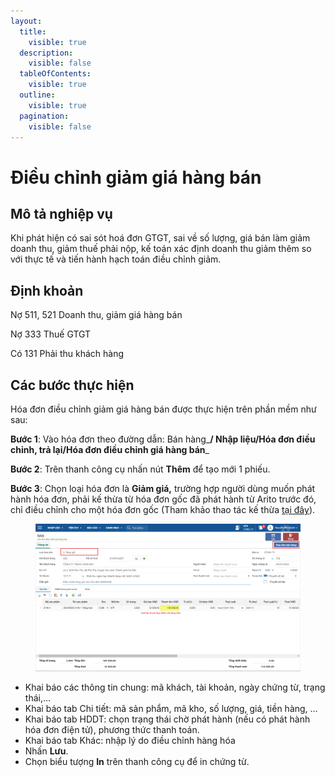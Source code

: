 ```yaml
---
layout:
  title:
    visible: true
  description:
    visible: false
  tableOfContents:
    visible: true
  outline:
    visible: true
  pagination:
    visible: false
---
```


# Điều chỉnh giảm giá hàng bán

## Mô tả nghiệp vụ

Khi phát hiện có sai sót hoá đơn GTGT, sai về số lượng, giá bán làm giảm doanh thu, giảm thuế phải nộp, kế toán xác định doanh thu giảm thêm so với thực tế và tiến hành hạch toán điều chỉnh giảm.

## Định khoản

Nợ 511, 521 Doanh thu, giảm giá hàng bán

Nợ 333 Thuế GTGT

Có 131 Phải thu khách hàng

## Các bước thực hiện

Hóa đơn điều chỉnh giảm giá hàng bán được thực hiện trên phần mềm như sau:

**Bước 1**: Vào hóa đơn theo đường dẫn: Bán hàng_**/ Nhập liệu/Hóa đơn điều chỉnh, trả lại/Hóa đơn điều chỉnh giá hàng bán**_

**Bước 2**: Trên thanh công cụ nhấn nút **Thêm** để tạo mới 1 phiếu.

**Bước 3**: Chọn loại hóa đơn là **Giảm giá,** trường hợp người dùng muốn phát hành hóa đơn, phải kế thừa từ hóa đơn gốc đã phát hành từ Arito trước đó, chỉ điều chỉnh cho một hóa đơn gốc (Tham khảo thao tác kế thừa [tại đây](http://127.0.0.1:5000/s/rcD7ImF1NXzNzFohN8p5/thao-tac-chuc-nang-tren-he-thong/ke-thua-du-lieu-theo-quy-trinh)).

<figure><img src="../../.gitbook/assets/Hóa đơn điều chỉnh tăng giá.png" alt=""><figcaption></figcaption></figure>

* Khai báo các thông tin chung: mã khách, tài khoản, ngày chứng từ, trạng thái,…
* Khai báo tab Chi tiết: mã sản phẩm, mã kho, số lượng, giá, tiền hàng, …
* Khai báo tab HDDT: chọn trạng thái chờ phát hành (nếu có phát hành hóa đơn điện tử), phương thức thanh toán.
* Khai báo tab Khác: nhập lý do điều chỉnh hàng hóa
* Nhấn **Lưu**.
* Chọn biểu tượng **In** trên thanh công cụ để in chứng từ.
